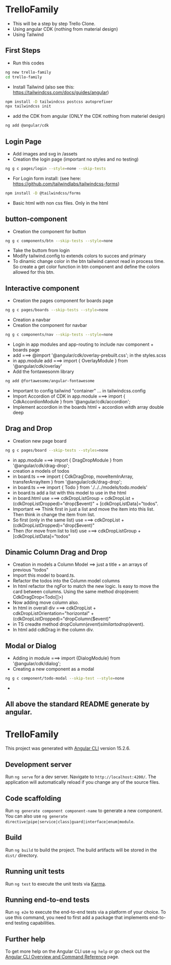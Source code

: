

# TrelloFamily

- This will be a step by step Trello Clone.
- Using angular CDK (nothing from material design)
- Using Tailwind 


## First Steps
- Run this codes 
```sh
ng new trello-family
cd trello-family
```
- Install Tailwind (also see this: https://tailwindcss.com/docs/guides/angular)

```sh
npm install -D tailwindcss postcss autoprefixer
npx tailwindcss init
```
- add the CDK from angular (ONLY the CDK nothing from materiel design)
```sh
ng add @angular/cdk
```



## Login Page
- Add images and svg in /assets
- Creation the login page (important no styles and no testing)
```sh
ng g c pages/login --style=none --skip-tests
```
- For Login form install: (see here: https://github.com/tailwindlabs/tailwindcss-forms)
```sh
npm install -D @tailwindcss/forms
```
- Basic html with non css files. Only in the html



## button-component
- Creation the component for button
```sh
ng g c components/btn --skip-tests --style=none
```
- Take the buttom from login
- Modify tailwind.config to extends colors to succes and primary
- To dinamic change color in the btn tailwind cannot read in process time. So create a get color function in btn component and define the colors allowed for this btn.



## Interactive component
- Creation the pages component for boards page
```sh
ng g c pages/boards --skip-tests --style=none
```
- Creation a navbar
- Creation the component for navbar
```sh
ng g c components/nav --skip-tests --style=none
```
- Login in app modules and app-routing to include nav component + boards page
- add ===> @import '@angular/cdk/overlay-prebuilt.css'; in the styles.scss
- in app.module add ===> import { OverlayModule } from '@angular/cdk/overlay'
- Add the fontawesonm library
```sh
ng add @fortawesome/angular-fontawesome
```
- Important to config tailwind "container" ...  in tailwindcss.config 
- Import Accordion of CDK in app.module ===> import { CdkAccordionModule } from '@angular/cdk/accordion';
- Implement accordion in the boards html + accordion witdh array double deep



## Drag and Drop
- Creation new page board
```sh
ng g c pages/board --skip-tests --styles=none
```
- in app.module ===>  import { DragDropModule } from '@angular/cdk/drag-drop';
- creation a models of todos
- in board.ts ===> import { CdkDragDrop, moveItemInArray, transferArrayItem } from '@angular/cdk/drag-drop';
- in board.ts ===> import { Todo } from './../../models/todo.models'
- in board.ts add a list with this model to use in the html
- in board.html use ===> cdkDropListGroup + cdkDropList + (cdkDropListDropped)="drop($event)" + [cdkDropListData]="todos". 
- Important ==> Think first in just a list and move the item into this list. Then think in change the item from list. 
- So first (only in the same list) use ===> cdkDropList + (cdkDropListDropped)="drop($event)"
- Then (for move from list to list) use ===> cdkDropListGroup + [cdkDropListData]="todos"



## Dinamic Column Drag and Drop
- Creation in models a Column Model ==> just a title + an arrays of previous "todos"
- Import this model to board.ts.
- Refactor the todos into the Column model columns
- In html refactor the ngFor to match the new logic. Is easy to move the card between columns. Using the same method drop(event: CdkDragDrop<Todo[]>)
- Now adding move column also.
- In html in overall div ===> cdkDropList + cdkDropListOrientation="horizontal" + (cdkDropListDropped)="dropColumn($event)"
- in TS creadte method dropColumn($event) similar to drop($event).
- In html add cdkDrag in the column div.



## Modal or Dialog

- Adding in module ===> import {DialogModule} from '@angular/cdk/dialog';
- Creating a new component as a modal
```sh
ng g c component/todo-modal --skip-test --style=none
```
- 

















## All above the standard README generate by angular.

##
##
##

# TrelloFamily

This project was generated with [Angular CLI](https://github.com/angular/angular-cli) version 15.2.6.

## Development server

Run `ng serve` for a dev server. Navigate to `http://localhost:4200/`. The application will automatically reload if you change any of the source files.

## Code scaffolding

Run `ng generate component component-name` to generate a new component. You can also use `ng generate directive|pipe|service|class|guard|interface|enum|module`.

## Build

Run `ng build` to build the project. The build artifacts will be stored in the `dist/` directory.

## Running unit tests

Run `ng test` to execute the unit tests via [Karma](https://karma-runner.github.io).

## Running end-to-end tests

Run `ng e2e` to execute the end-to-end tests via a platform of your choice. To use this command, you need to first add a package that implements end-to-end testing capabilities.

## Further help

To get more help on the Angular CLI use `ng help` or go check out the [Angular CLI Overview and Command Reference](https://angular.io/cli) page.

